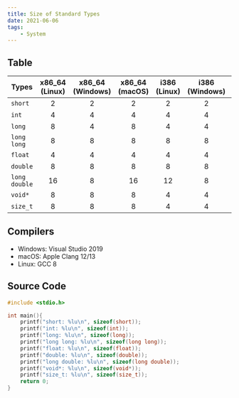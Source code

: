 ```yaml
---
title: Size of Standard Types
date: 2021-06-06
tags:
    - System
---
```


## Table

| Types         | x86_64 (Linux) | x86_64 (Windows) | x86_64 (macOS) | i386 (Linux) | i386 (Windows) | aarch64 (Linux) | aarch64 (macOS) | riscv64 (Linux) |
|---------------|:--------------:|:----------------:|:--------------:|:------------:|:--------------:|:---------------:|:---------------:|:---------------:|
| `short`       |       2        |        2         |       2        |      2       |       2        |        2        |        2        |        2        |
| `int`         |       4        |        4         |       4        |      4       |       4        |        4        |        4        |        4        |
| `long`        |       8        |        4         |       8        |      4       |       4        |        8        |        8        |        8        |
| `long long`   |       8        |        8         |       8        |      8       |       8        |        8        |        8        |        8        |
| `float`       |       4        |        4         |       4        |      4       |       4        |        4        |        4        |        4        |
| `double`      |       8        |        8         |       8        |      8       |       8        |        8        |        8        |        8        |
| `long double` |       16       |        8         |       16       |      12      |       8        |       16        |        8        |       16        |
| `void*`       |       8        |        8         |       8        |      4       |       4        |        8        |        8        |        8        |
| `size_t`      |       8        |        8         |       8        |      4       |       4        |        8        |        8        |        8        |

## Compilers

- Windows: Visual Studio 2019
- macOS: Apple Clang 12/13
- Linux: GCC 8

## Source Code

```c
#include <stdio.h>

int main(){
    printf("short: %lu\n", sizeof(short));
    printf("int: %lu\n", sizeof(int));
    printf("long: %lu\n", sizeof(long));
    printf("long long: %lu\n", sizeof(long long));
    printf("float: %lu\n", sizeof(float));
    printf("double: %lu\n", sizeof(double));
    printf("long double: %lu\n", sizeof(long double));
    printf("void*: %lu\n", sizeof(void*));
    printf("size_t: %lu\n", sizeof(size_t));
    return 0;
}
```
